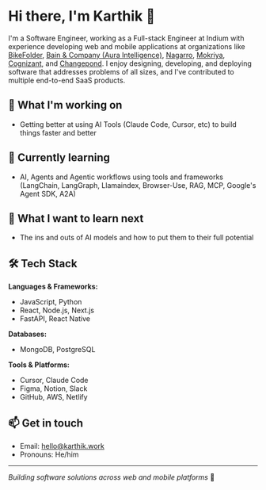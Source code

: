 # Hi there, I'm Karthik 👋

I'm a Software Engineer, working as a Full-stack Engineer at Indium with experience developing web and mobile applications at organizations like [BikeFolder](https://bikefolder.com/en/), [Bain & Company (Aura Intelligence)](https://www.getaura.ai/), [Nagarro](https://www.nagarro.com/en/), [Mokriya](https://www.crunchbase.com/organization/mokriya-com), [Cognizant](https://www.cognizant.com/us/en), and [Changepond](https://www.changepond.com/). I enjoy designing, developing, and deploying software that addresses problems of all sizes, and I've contributed to multiple end-to-end SaaS products.

## 🔭 What I'm working on
- Getting better at using AI Tools (Claude Code, Cursor, etc) to build things faster and better

## 🌱 Currently learning
- AI, Agents and Agentic workflows using tools and frameworks (LangChain, LangGraph, Llamaindex, Browser-Use, RAG, MCP, Google's Agent SDK, A2A)

## 🤔 What I want to learn next
- The ins and outs of AI models and how to put them to their full potential

## 🛠️ Tech Stack
**Languages & Frameworks:**
- JavaScript, Python
- React, Node.js, Next.js
- FastAPI, React Native

**Databases:**
- MongoDB, PostgreSQL

**Tools & Platforms:**
- Cursor, Claude Code
- Figma, Notion, Slack
- GitHub, AWS, Netlify

## 📫 Get in touch
- Email: hello@karthik.work
- Pronouns: He/him

---
*Building software solutions across web and mobile platforms* 🚀
